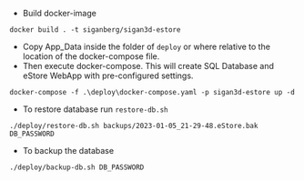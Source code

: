 - Build docker-image
```
docker build . -t siganberg/sigan3d-estore  
```
- Copy App_Data inside the folder of `deploy` or where relative to the location of the docker-compose file. 
- Then execute docker-compose. This will create SQL Database and eStore WebApp with pre-configured settings. 
```angular2html
docker-compose -f .\deploy\docker-compose.yaml -p sigan3d-estore up -d 
```
- To restore database run `restore-db.sh`
```angular2html
./deploy/restore-db.sh backups/2023-01-05_21-29-48.eStore.bak DB_PASSWORD
```
- To backup the database
```
./deploy/backup-db.sh DB_PASSWORD
```